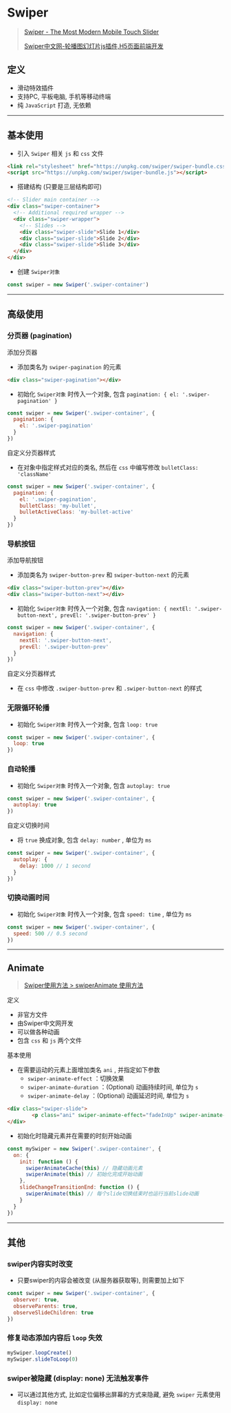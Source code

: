 # Swiper



> [Swiper - The Most Modern Mobile Touch Slider](https://swiperjs.com/)
>
> [Swiper中文网-轮播图幻灯片js插件,H5页面前端开发](https://www.swiper.com.cn/)



## 定义

- 滑动特效插件
- 支持PC, 平板电脑, 手机等移动终端
- 纯 `JavaScript` 打造, 无依赖

---

## 基本使用

- 引入 `Swiper` 相关 `js` 和 `css` 文件

```html
<link rel="stylesheet" href="https://unpkg.com/swiper/swiper-bundle.css">
<script src="https://unpkg.com/swiper/swiper-bundle.js"></script>
```

- 搭建结构 (只要是三层结构即可)

```html
<!-- Slider main container -->
<div class="swiper-container">
  <!-- Additional required wrapper -->
  <div class="swiper-wrapper">
    <!-- Slides -->
    <div class="swiper-slide">Slide 1</div>
    <div class="swiper-slide">Slide 2</div>
    <div class="swiper-slide">Slide 3</div>
  </div>
</div>
```

- 创建 `Swiper对象`

```js
const swiper = new Swiper('.swiper-container')
```

---

## 高级使用



### 分页器 (pagination)

添加分页器

- 添加类名为 `swiper-pagination` 的元素

```html
<div class="swiper-pagination"></div>
```

- 初始化 `Swiper对象` 时传入一个对象, 包含 `pagination: { el: '.swiper-pagination' }`

```js
const swiper = new Swiper('.swiper-container', {
  pagination: {
    el: '.swiper-pagination'
  }
})
```

自定义分页器样式

- 在对象中指定样式对应的类名, 然后在 `css` 中编写修改 `bulletClass: 'className'`

```js
const swiper = new Swiper('.swiper-container', {
  pagination: {
    el: '.swiper-pagination',
    bulletClass: 'my-bullet',
    bulletActiveClass: 'my-bullet-active'
  }
})
```





### 导航按钮

添加导航按钮

- 添加类名为 `swiper-button-prev` 和 `swiper-button-next` 的元素

```html
<div class="swiper-button-prev"></div>
<div class="swiper-button-next"></div>
```

- 初始化 `Swiper对象` 时传入一个对象, 包含 `navigation: { nextEl: '.swiper-button-next', prevEl: '.swiper-button-prev' }`

```js
const swiper = new Swiper('.swiper-container', {
  navigation: {
    nextEl: '.swiper-button-next',
    prevEl: '.swiper-button-prev'
  }
})
```

自定义分页器样式

- 在 `css` 中修改 `.swiper-button-prev` 和 `.swiper-button-next` 的样式



### 无限循环轮播

- 初始化 `Swiper对象` 时传入一个对象, 包含 `loop: true`

```js
const swiper = new Swiper('.swiper-container', {
  loop: true
})
```



### 自动轮播

- 初始化 `Swiper对象` 时传入一个对象, 包含 `autoplay: true`

```js
const swiper = new Swiper('.swiper-container', {
  autoplay: true
})
```

自定义切换时间

- 将 `true` 换成对象, 包含 `delay: number` , 单位为 `ms`

```js
const swiper = new Swiper('.swiper-container', {
  autoplay: {
    delay: 1000 // 1 second
  }
})
```



### 切换动画时间

- 初始化 `Swiper对象` 时传入一个对象, 包含 `speed: time` , 单位为 `ms`

```js
const swiper = new Swiper('.swiper-container', {
  speed: 500 // 0.5 second
})
```

---

## Animate

> [Swiper使用方法 > swiperAnimate 使用方法](https://www.swiper.com.cn/usage/animate/index.html)

定义

- 非官方文件
- 由Swiper中文网开发
- 可以做各种动画
- 包含 `css` 和 `js` 两个文件

基本使用

- 在需要运动的元素上面增加类名 `ani` , 并指定如下参数
    - `swiper-animate-effect` ：切换效果
    - `swiper-animate-duration` ：(Optional) 动画持续时间, 单位为 `s`
    - `swiper-animate-delay` ：(Optional) 动画延迟时间, 单位为 `s`

```html
<div class="swiper-slide">
		<p class="ani" swiper-animate-effect="fadeInUp" swiper-animate-duration="0.5s" swiper-animate-delay="0.3s">content</p>
</div>
```

- 初始化时隐藏元素并在需要的时刻开始动画

```js
const mySwiper = new Swiper('.swiper-container', {
  on: {
    init: function () {
      swiperAnimateCache(this) // 隐藏动画元素 
      swiperAnimate(this) // 初始化完成开始动画
    }, 
    slideChangeTransitionEnd: function () { 
      swiperAnimate(this) // 每个slide切换结束时也运行当前slide动画
    } 
  }
}) 
```

---

## 其他



### swiper内容实时改变

- 只要swiper的内容会被改变 (从服务器获取等), 则需要加上如下

```js
const swiper = new Swiper('.swiper-container', {
  observer: true,
  observeParents: true,
  observeSlideChildren: true
})
```



### 修复动态添加内容后 `loop` 失效

```js
mySwiper.loopCreate()
mySwiper.slideToLoop(0)
```



### swiper被隐藏 (display: none) 无法触发事件

- 可以通过其他方式, 比如定位偏移出屏幕的方式来隐藏, 避免 `swiper` 元素使用 `display: none`

